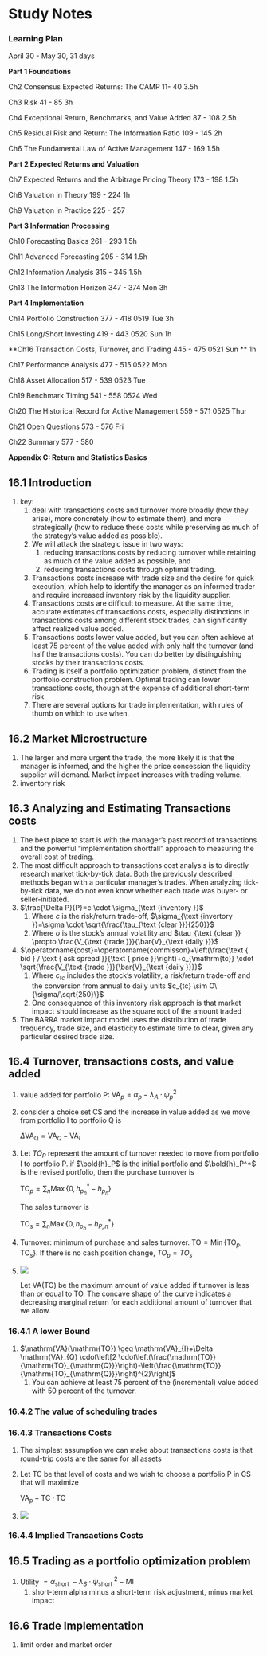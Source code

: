 # Study Notes

### Learning Plan

April 30 - May 30, 31 days

__Part 1 Foundations__

Ch2 Consensus Expected Returns: The CAMP   11- 40  3.5h

Ch3 Risk  41 - 85  3h

Ch4 Exceptional Return, Benchmarks, and Value Added  87 - 108 2.5h

Ch5 Residual Risk and Return: The Information Ratio 109 - 145  2h

Ch6 The Fundamental Law of Active Management 147 - 169 1.5h

__Part 2 Expected Returns and Valuation__

Ch7 Expected Returns and the Arbitrage Pricing Theory 173 - 198 1.5h

Ch8 Valuation in Theory 199 - 224  1h

Ch9 Valuation in Practice 225 - 257

__Part 3 Information Processing__

Ch10 Forecasting Basics  261 - 293  1.5h

Ch11 Advanced Forecasting 295 - 314  1.5h

Ch12 Information Analysis 315 - 345  1.5h

Ch13 The Information Horizon 347 - 374  Mon  3h

__Part 4 Implementation__

Ch14 Portfolio Construction 377 - 418 0519  Tue  3h

Ch15 Long/Short Investing 419 - 443 0520 Sun 1h

**Ch16 Transaction Costs, Turnover, and Trading 445 - 475 0521 Sun ** 1h

Ch17 Performance Analysis 477 - 515 0522 Mon

Ch18 Asset Allocation 517 - 539 0523 Tue

Ch19 Benchmark Timing  541 - 558  0524 Wed

Ch20 The Historical Record for Active Management 559 - 571 0525 Thur

Ch21 Open Questions 573 - 576 Fri

Ch22 Summary 577 - 580

__Appendix C: Return and Statistics Basics__

## 16.1 Introduction

1. key:
   1. deal with transactions costs and turnover more broadly (how they arise), more concretely (how to estimate them), and more strategically (how to reduce these costs while preserving as much of the strategy’s value added as possible). 
   2. We will attack the strategic issue in two ways: 
      1. reducing transactions costs by reducing turnover while retaining as much of the value added as possible, and 
      2. reducing transactions costs through optimal trading.
   3. Transactions costs increase with trade size and the desire for quick execution, which help to identify the manager as an informed trader and require increased inventory risk by the liquidity supplier.
   4.  Transactions costs are difficult to measure. At the same time, accurate estimates of transactions costs, especially distinctions in transactions costs among different stock trades, can significantly affect realized value added.
   5. Transactions costs lower value added, but you can often achieve at least 75 percent of the value added with only half the turnover (and half the transactions costs). You can do better by distinguishing stocks by their transactions costs.
   6. Trading is itself a portfolio optimization problem, distinct from the portfolio construction problem. Optimal trading can lower transactions costs, though at the expense of additional short-term risk.
   7. There are several options for trade implementation, with rules of thumb on which to use when.

## 16.2 Market Microstructure

1. The larger and more urgent the trade, the more likely it is that the manager is
   informed, and the higher the price concession the liquidity supplier will demand. Market impact increases with trading volume.
2.  inventory risk

## 16.3 Analyzing and Estimating Transactions costs

1.  The best place to start is with the manager’s past record of transactions and the powerful “implementation shortfall” approach to measuring the overall cost of trading.
2. The most difficult approach to transactions cost analysis is to directly research market tick-by-tick data. Both the previously described methods began with a particular manager’s trades. When analyzing tick-by-tick data, we do not even know whether each trade was buyer- or seller-initiated.
3. $\frac{\Delta P}{P}=c \cdot \sigma_{\text {inventory }}$
   1. Where $c$ is the risk/return trade-off, $\sigma_{\text {invertory }}=\sigma \cdot \sqrt{\frac{\tau_{\text {clear }}}{250}}$
   2. Where $\sigma$ is the stock’s annual volatility and $\tau_{\text {clear }} \propto \frac{V_{\text {trade }}}{\bar{V}_{\text {daily }}}$
4. $\operatorname{cost}=\operatorname{commisson}+\left(\frac{\text { bid } / \text { ask spread }}{\text { price }}\right)+c_{\mathrm{tc}} \cdot \sqrt{\frac{V_{\text {trade }}}{\bar{V}_{\text {daily }}}}$
   1. Where $c_{tc}$ includes the stock’s volatility, a risk/return trade-off and the conversion from annual to daily units $c_{tc} \sim O\{\sigma/\sqrt{250}\}$
   2. One consequence of this inventory risk approach is that market impact should increase as the square root of the amount traded
5. The BARRA market impact model uses the distribution of trade frequency, trade size, and elasticity to estimate time to clear, given any particular desired trade size.

## 16.4 Turnover, transactions costs, and value added

1. value added for portfolio P: $\mathrm{VA}_{p}=\alpha_{p}-\lambda_{A} \cdot \psi_{p}^{2}$

2. consider a choice set CS and the increase in value added as we move from portfolio I to portfolio Q is 

   $\Delta \mathrm{VA}_{\mathrm{Q}}=\mathrm{VA}_{Q}-\mathrm{VA}_{l}$

3. Let $TO_P$ represent the amount of turnover needed to move from portfolio I to portfolio P. if $\bold{h}_P$ is the initial portfolio and $\bold{h}_P^*$ is the revised portfolio, then the purchase turnover is 

   $\mathrm{TO}_{p}=\sum_{n} \operatorname{Max}\left\{0, h_{p_{n}}^{*}-h_{p_{n}}\right\}$

   The sales turnover is 

   $\mathrm{TO}_{\mathrm{s}}=\sum_{n} \operatorname{Max}\left\{0, h_{p_{n}}-h_{P, n}^{*}\right\}$

4. Turnover: minimum of purchase and sales turnover. $\mathrm{TO}=\operatorname{Min}\left\{\mathrm{TO}_{p}, \mathrm{TO}_{s}\right\}$. If there is no cash position change, $TO_p = TO_s$

5. ![](./pic/16.2.png)

   Let VA(TO) be the maximum amount of value added if turnover is less than
   or equal to TO. The concave shape of the curve indicates a decreasing marginal return for each additional amount of turnover that we allow.

### 16.4.1 A lower Bound

1. $\mathrm{VA}(\mathrm{TO}) \geq \mathrm{VA}_{I}+\Delta \mathrm{VA}_{Q} \cdot\left[2 \cdot\left(\frac{\mathrm{TO}}{\mathrm{TO}_{\mathrm{Q}}}\right)-\left(\frac{\mathrm{TO}}{\mathrm{TO}_{\mathrm{Q}}}\right)^{2}\right]$
   1. You can achieve at least 75 percent of the (incremental) value added
      with 50 percent of the turnover.

### 16.4.2 The value of scheduling trades

### 16.4.3 Transactions Costs

1. The simplest assumption we can make about transactions costs is that round-trip costs are the same for all assets

2. Let TC be that level of costs and we wish to choose a portfolio P in CS that will maximize 

   $\mathrm{VA}_{\mathrm{p}}-\mathrm{TC} \cdot \mathrm{TO}$

3. ![](./pic/16.4.png)

### 16.4.4 Implied Transactions Costs

## 16.5 Trading as a portfolio optimization problem

1. Utility $=\alpha_{\text {short }}-\lambda_{S} \cdot \psi_{\text {short }}^{2}-\mathrm{MI}$
   1. short-term alpha minus a short-term risk adjustment, minus market impact

## 16.6 Trade Implementation

1. limit order and market order













